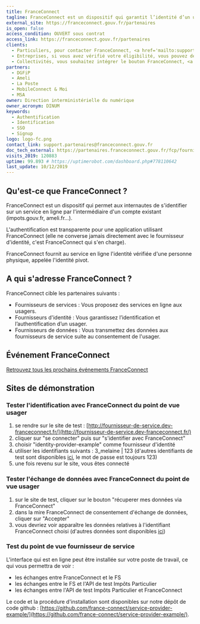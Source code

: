 ```yaml
---
title: FranceConnect
tagline: FranceConnect est un dispositif qui garantit l’identité d’un usager en se reposant sur des comptes certifiés existants.
external_site: https://franceconnect.gouv.fr/partenaires
is_open: false
access_condition: OUVERT sous contrat
access_link: https://franceconnect.gouv.fr/partenaires
clients:
  - Particuliers, pour contacter FranceConnect, <a href='mailto:support@franceconnect.gouv.fr'>cliquez ici</a>
  - Entreprises, si vous avez vérifié votre éligibilité, vous pouvez demander à <a href='https://signup.api.gouv.fr/franceconnect'>intégrer le bouton FranceConnect</a>.
  - Collectivités, vous souhaitez intégrer le bouton FranceConnect, <a href='https://signup.api.gouv.fr/franceconnect'>faites votre demande d'accès</a>
partners:
  - DGFiP
  - Ameli
  - La Poste
  - MobileConnect & Moi
  - MSA
owner: Direction interministérielle du numérique
owner_acronym: DINUM
keywords:
  - Authentification
  - Identification
  - SSO
  - Signup
logo: logo-fc.png
contact_link: support.partenaires@franceconnect.gouv.fr
doc_tech_external: https://partenaires.franceconnect.gouv.fr/fcp/fournisseur-service
visits_2019: 120883
uptime: 99.893 # https://uptimerobot.com/dashboard.php#778110642
last_update: 10/12/2019
---
```


## Qu'est-ce que FranceConnect ?

FranceConnect est un dispositif qui permet aux internautes de s'identifier sur un service en ligne par l'intermédiaire d'un compte existant (impots.gouv.fr, ameli.fr...).

L'authentification est transparente pour une application utilisant FranceConnect (elle ne converse jamais directement avec le fournisseur d'identité, c'est FranceConnect qui s'en charge).

FranceConnect fournit au service en ligne l'identité vérifiée d'une personne physique, appelée l'identité pivot.

## A qui s'adresse FranceConnect ?

FranceConnect cible les partenaires suivants :

- Fournisseurs de services : Vous proposez des services en ligne aux usagers.
- Fournisseurs d'identité : Vous garantissez l’identification et l’authentification d’un usager.
- Fournisseurs de données : Vous transmettez des données aux fournisseurs de service suite au consentement de l'usager.

## Événement FranceConnect

[Retrouvez tous les prochains événements FranceConnect](https://partenaires.franceconnect.gouv.fr/evenements)

## Sites de démonstration

### Tester l'identification avec FranceConnect du point de vue usager

1. se rendre sur le site de test : [http://fournisseur-de-service.dev-franceconnect.fr/](http://fournisseur-de-service.dev-franceconnect.fr/)
2. cliquer sur "se connecter" puis sur "s'identifier avec FranceConnect"
3. choisir "identity-provider-example" comme fournisseur d'identité
4. utiliser les identifiants suivants : 3_melaine \| 123 (d'autres identifiants de test sont disponibles [ici](https://github.com/france-connect/identity-provider-example/blob/master/database.csv), le mot de passe est toujours 123)
5. une fois revenu sur le site, vous êtes connecté

### Tester l'échange de données avec FranceConnect du point de vue usager

1. sur le site de test, cliquer sur le bouton "récuperer mes données via FranceConnect"
2. dans la mire FranceConnect de consentement d'échange de données, cliquer sur "Accepter"
3. vous devriez voir apparaître les données relatives à l'identifiant FranceConnect choisi (d'autres données sont disponibles [ici](https://github.com/france-connect/data-provider-example/blob/master/database.csv))

### Test du point de vue fournisseur de service

L'interface qui est en ligne peut être installée sur votre poste de travail, ce qui vous permettra de voir :

- les échanges entre FranceConnect et le FS
- les échanges entre le FS et l'API de test Impôts Particulier
- les échanges entre l'API de test Impôts Particulier et FranceConnect

Le code et la procédure d'installation sont disponibles sur notre dépôt de code github : [https://github.com/france-connect/service-provider-example/](https://github.com/france-connect/service-provider-example/).
